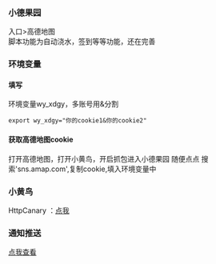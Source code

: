 ### 小德果园    
入口>高德地图   
脚本功能为自动浇水，签到等等功能，还在完善   
### 环境变量
#### 填写
环境变量wy_xdgy，多账号用&分割   
```
export wy_xdgy="你的cookie1&你的cookie2"    
```
#### 获取高德地图cookie
打开高德地图，打开小黄鸟，开启抓包进入小德果园
随便点点
搜索'sns.amap.com',复制cookie,填入环境变量中   
### 小黄鸟
HttpCanary ：[点我](https://www.sogou.com/web?ie=UTF-8&query=%E5%B0%8F%E9%BB%84%E9%B8%9F)
### 通知推送
[点我查看](https://github.com/wuye999/myScripts/blob/main/send.md)
